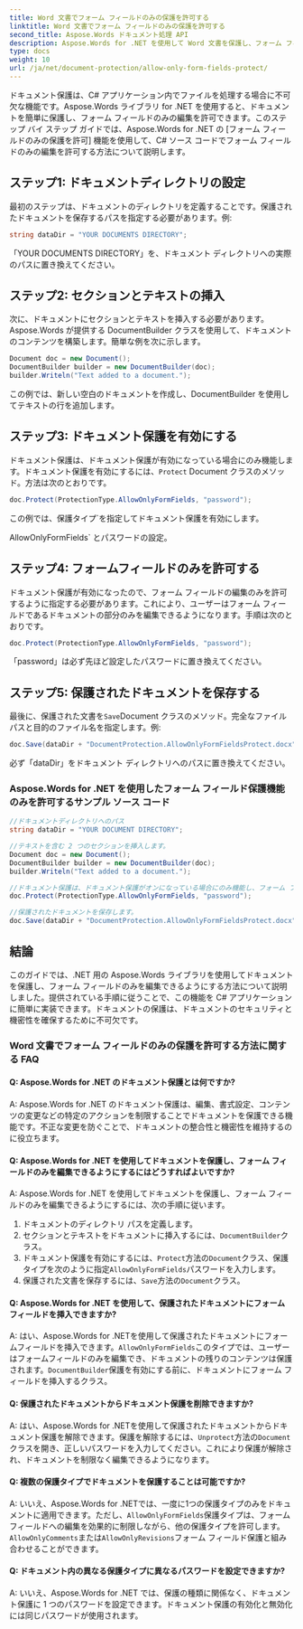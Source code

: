 ```yaml
---
title: Word 文書でフォーム フィールドのみの保護を許可する
linktitle: Word 文書でフォーム フィールドのみの保護を許可する
second_title: Aspose.Words ドキュメント処理 API
description: Aspose.Words for .NET を使用して Word 文書を保護し、フォーム フィールドのみを編集できるようにする方法を学習します。
type: docs
weight: 10
url: /ja/net/document-protection/allow-only-form-fields-protect/
---
```

ドキュメント保護は、C# アプリケーション内でファイルを処理する場合に不可欠な機能です。Aspose.Words ライブラリ for .NET を使用すると、ドキュメントを簡単に保護し、フォーム フィールドのみの編集を許可できます。このステップ バイ ステップ ガイドでは、Aspose.Words for .NET の [フォーム フィールドのみの保護を許可] 機能を使用して、C# ソース コードでフォーム フィールドのみの編集を許可する方法について説明します。

## ステップ1: ドキュメントディレクトリの設定

最初のステップは、ドキュメントのディレクトリを定義することです。保護されたドキュメントを保存するパスを指定する必要があります。例:

```csharp
string dataDir = "YOUR DOCUMENTS DIRECTORY";
```

「YOUR DOCUMENTS DIRECTORY」を、ドキュメント ディレクトリへの実際のパスに置き換えてください。

## ステップ2: セクションとテキストの挿入

次に、ドキュメントにセクションとテキストを挿入する必要があります。Aspose.Words が提供する DocumentBuilder クラスを使用して、ドキュメントのコンテンツを構築します。簡単な例を次に示します。

```csharp
Document doc = new Document();
DocumentBuilder builder = new DocumentBuilder(doc);
builder.Writeln("Text added to a document.");
```

この例では、新しい空白のドキュメントを作成し、DocumentBuilder を使用してテキストの行を追加します。

## ステップ3: ドキュメント保護を有効にする

ドキュメント保護は、ドキュメント保護が有効になっている場合にのみ機能します。ドキュメント保護を有効にするには、`Protect` Document クラスのメソッド。方法は次のとおりです。

```csharp
doc.Protect(ProtectionType.AllowOnlyFormFields, "password");
```

この例では、保護タイプ`を指定してドキュメント保護を有効にします。

AllowOnlyFormFields` とパスワードの設定。

## ステップ4: フォームフィールドのみを許可する

ドキュメント保護が有効になったので、フォーム フィールドの編集のみを許可するように指定する必要があります。これにより、ユーザーはフォーム フィールドであるドキュメントの部分のみを編集できるようになります。手順は次のとおりです。

```csharp
doc.Protect(ProtectionType.AllowOnlyFormFields, "password");
```

「password」は必ず先ほど設定したパスワードに置き換えてください。

## ステップ5: 保護されたドキュメントを保存する

最後に、保護された文書を`Save`Document クラスのメソッド。完全なファイル パスと目的のファイル名を指定します。例:

```csharp
doc.Save(dataDir + "DocumentProtection.AllowOnlyFormFieldsProtect.docx");
```

必ず「dataDir」をドキュメント ディレクトリへのパスに置き換えてください。

### Aspose.Words for .NET を使用したフォーム フィールド保護機能のみを許可するサンプル ソース コード

```csharp
//ドキュメントディレクトリへのパス
string dataDir = "YOUR DOCUMENT DIRECTORY";

//テキストを含む 2 つのセクションを挿入します。
Document doc = new Document();
DocumentBuilder builder = new DocumentBuilder(doc);
builder.Writeln("Text added to a document.");

//ドキュメント保護は、ドキュメント保護がオンになっている場合にのみ機能し、フォーム フィールドでの編集のみが許可されます。
doc.Protect(ProtectionType.AllowOnlyFormFields, "password");

//保護されたドキュメントを保存します。
doc.Save(dataDir + "DocumentProtection.AllowOnlyFormFieldsProtect.docx");
```

## 結論

このガイドでは、.NET 用の Aspose.Words ライブラリを使用してドキュメントを保護し、フォーム フィールドのみを編集できるようにする方法について説明しました。提供されている手順に従うことで、この機能を C# アプリケーションに簡単に実装できます。ドキュメントの保護は、ドキュメントのセキュリティと機密性を確保するために不可欠です。

### Word 文書でフォーム フィールドのみの保護を許可する方法に関する FAQ

#### Q: Aspose.Words for .NET のドキュメント保護とは何ですか?

A: Aspose.Words for .NET のドキュメント保護は、編集、書式設定、コンテンツの変更などの特定のアクションを制限することでドキュメントを保護できる機能です。不正な変更を防ぐことで、ドキュメントの整合性と機密性を維持するのに役立ちます。

#### Q: Aspose.Words for .NET を使用してドキュメントを保護し、フォーム フィールドのみを編集できるようにするにはどうすればよいですか?

A: Aspose.Words for .NET を使用してドキュメントを保護し、フォーム フィールドのみを編集できるようにするには、次の手順に従います。
1. ドキュメントのディレクトリ パスを定義します。
2. セクションとテキストをドキュメントに挿入するには、`DocumentBuilder`クラス。
3. ドキュメント保護を有効にするには、`Protect`方法の`Document`クラス、保護タイプを次のように指定`AllowOnlyFormFields`パスワードを入力します。
4. 保護された文書を保存するには、`Save`方法の`Document`クラス。

#### Q: Aspose.Words for .NET を使用して、保護されたドキュメントにフォーム フィールドを挿入できますか?

A: はい、Aspose.Words for .NETを使用して保護されたドキュメントにフォームフィールドを挿入できます。`AllowOnlyFormFields`このタイプでは、ユーザーはフォームフィールドのみを編集でき、ドキュメントの残りのコンテンツは保護されます。`DocumentBuilder`保護を有効にする前に、ドキュメントにフォーム フィールドを挿入するクラス。

#### Q: 保護されたドキュメントからドキュメント保護を削除できますか?

 A: はい、Aspose.Words for .NETを使用して保護されたドキュメントからドキュメント保護を解除できます。保護を解除するには、`Unprotect`方法の`Document`クラスを開き、正しいパスワードを入力してください。これにより保護が解除され、ドキュメントを制限なく編集できるようになります。

#### Q: 複数の保護タイプでドキュメントを保護することは可能ですか?

 A: いいえ、Aspose.Words for .NETでは、一度に1つの保護タイプのみをドキュメントに適用できます。ただし、`AllowOnlyFormFields`保護タイプは、フォームフィールドへの編集を効果的に制限しながら、他の保護タイプを許可します。`AllowOnlyComments`または`AllowOnlyRevisions`フォーム フィールド保護と組み合わせることができます。

#### Q: ドキュメント内の異なる保護タイプに異なるパスワードを設定できますか?

A: いいえ、Aspose.Words for .NET では、保護の種類に関係なく、ドキュメント保護に 1 つのパスワードを設定できます。ドキュメント保護の有効化と無効化には同じパスワードが使用されます。